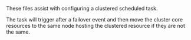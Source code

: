 These files assist with configuring a clustered scheduled task.

The task will trigger after a failover event and then move the cluster core resources to the same node hosting the clustered resource if they are not the same.
